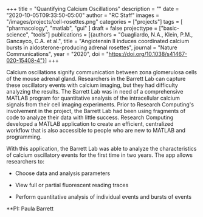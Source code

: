 +++
title = "Quantifying Calcium Oscillations"
description = ""
date = "2020-10-05T09:33:50-05:00"
author = "RC Staff"
images = "/images/projects/cell-rosettes.png"
categories = ["projects"]
tags = [
  "pharmacology",
  "matlab",
  "gui"
]
draft = false
projecttype = ["basic-science", "tools"]
publications = [{authors = "Guagliardo, N.A., Klein, P.M., Gancayco, C.A. et al.", title = "Angiotensin II induces coordinated calcium bursts in aldosterone-producing adrenal rosettes", journal = "Nature Communications", year = "2020", doi = "https://doi.org/10.1038/s41467-020-15408-4"}]
+++

Calcium oscillations signify communication between zona glomerulosa cells of the mouse adrenal gland. Researchers in the Barrett Lab can capture these oscillatory events with calcium imaging, but they had difficulty analyzing the results. The Barrett Lab was in need of a comprehensive MATLAB program for quantitative analysis of the intracellular calcium signals from their cell imaging experiments. Prior to Research Computing's involvement in the project, the Barrett Lab had been using fragments of code to analyze their data with little success. Research Computing developed a MATLAB application to create an efficient, centralized workflow that is also accessible to people who are new to MATLAB and programming.

With this application, the Barrett Lab was able to analyze the characteristics of calcium oscillatory events for the first time in two years. The app allows researchers to:

- Choose data and analysis parameters

- View full or partial fluorescent reading traces

- Perform quantitative analysis of individual events and bursts of events

**PI: Paula Barrett
